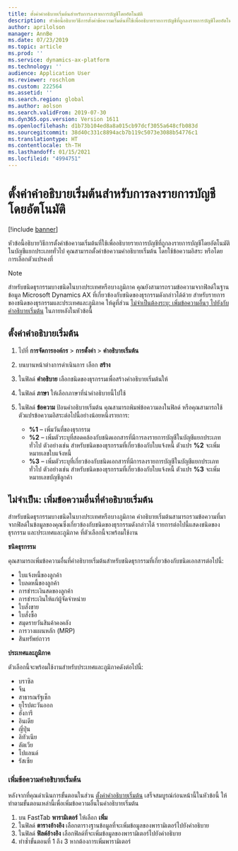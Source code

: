 ```yaml
---
title: ตั้งค่าคำอธิบายเริ่มต้นสำหรับการลงรายการบัญชีโดยอัตโนมัติ
description: หัวข้อนี้อธิบายวิธีการตั้งค่าข้อความเริ่มต้นที่ใช้เพื่ออธิบายรายการบัญชีที่ถูกลงรายการบัญชีโดยอัตโนมัติในบัญชีแยกประเภททั่วไป คุณสามารถตั้งค่าข้อความคำอธิบายเริ่มต้น โดยใช้ข้อความอิสระ หรือโดยการเลือกตัวแปรคงที่
author: aprilolson
manager: AnnBe
ms.date: 07/23/2019
ms.topic: article
ms.prod: ''
ms.service: dynamics-ax-platform
ms.technology: ''
audience: Application User
ms.reviewer: roschlom
ms.custom: 222564
ms.assetid: ''
ms.search.region: global
ms.author: aolson
ms.search.validFrom: 2019-07-30
ms.dyn365.ops.version: Version 1611
ms.openlocfilehash: d1b73b104ed8a8a015cb97dcf3055a648cfb083d
ms.sourcegitcommit: 38d40c331c8894acb7b119c5073e3088b54776c1
ms.translationtype: HT
ms.contentlocale: th-TH
ms.lasthandoff: 01/15/2021
ms.locfileid: "4994751"
---
```

# <a name="set-up-default-descriptions-for-automatic-posting"></a>ตั้งค่าคำอธิบายเริ่มต้นสำหรับการลงรายการบัญชีโดยอัตโนมัติ

[!include [banner](../includes/banner.md)]

หัวข้อนี้อธิบายวิธีการตั้งค่าข้อความเริ่มต้นที่ใช้เพื่ออธิบายรายการบัญชีที่ถูกลงรายการบัญชีโดยอัตโนมัติในบัญชีแยกประเภททั่วไป คุณสามารถตั้งค่าข้อความคำอธิบายเริ่มต้น โดยใช้ข้อความอิสระ หรือโดยการเลือกตัวแปรคงที่

> [!NOTE]
> สำหรับชนิดธุรกรรมบางชนิดในบางประเทศหรือบางภูมิภาค คุณยังสามารถรวมข้อความจากฟิลด์ในฐานข้อมูล Microsoft Dynamics AX ที่เกี่ยวข้องกับชนิดของธุรกรรมดังกล่าวได้ด้วย สำหรับรายการของชนิดของธุรกรรมและประเทศและภูมิภาค ให้ดูที่ส่วน [ไม่จำเป็นต้องระบุ: เพิ่มข้อความอื่นๆ ไปยังกับคำอธิบายเริ่มต้น](#optional-add-other-text-to-default-descriptions) ในภายหลังในหัวข้อนี้

## <a name="set-up-default-descriptions"></a>ตั้งค่าคำอธิบายเริ่มต้น

1. ไปที่ **การจัดการองค์กร** \> **การตั้งค่า** \> **คำอธิบายเริ่มต้น**
2. บนบานหน้าต่างการดำเนินการ เลือก **สร้าง**
3. ในฟิลด์ **คำอธิบาย** เลือกชนิดของธุรกรรมเพื่อสร้างคำอธิบายเริ่มต้นให้
4. ในฟิลด์ **ภาษา** ให้เลือกภาษาที่นำคำอธิบายนี้ไปใช้
5. ในฟิลด์ **ข้อความ** ป้อนคำอธิบายเริ่มต้น คุณสามารถพิมพ์ข้อความลงในฟิลด์ หรือคุณสามารถใช้ตัวแปรข้อความอิสระต่อไปนี้อย่างน้อยหนึ่งรายการ:

    - **%1** – เพิ่มวันที่ของธุรกรรม
    - **%2** – เพิ่มตัวระบุที่สอดคล้องกับชนิดเอกสารที่มีการลงรายการบัญชีในบัญชีแยกประเภททั่วไป ตัวอย่างเช่น สำหรับชนิดของธุรกรรมที่เกี่ยวข้องกับใบแจ้งหนี้ ตัวแปร **%2** จะเพิ่มหมายเลขใบแจ้งหนี้
    - **%3** – เพิ่มตัวระบุที่เกี่ยวข้องกับชนิดเอกสารที่มีการลงรายการบัญชีในบัญชีแยกประเภททั่วไป ตัวอย่างเช่น สำหรับชนิดของธุรกรรมที่เกี่ยวข้องกับใบแจ้งหนี้ ตัวแปร **%3** จะเพิ่มหมายเลขบัญชีลูกค้า

## <a name="optional-add-other-text-to-default-descriptions"></a>ไม่จำเป็น: เพิ่มข้อความอื่นที่คำอธิบายเริ่มต้น

สำหรับชนิดธุรกรรมบางชนิดในบางประเทศหรือบางภูมิภาค คำอธิบายเริ่มต้นสามารถรวมข้อความที่มาจากฟิลด์ในข้อมูลของคุณซึ่งเกี่ยวข้องกับชนิดของธุรกรรมดังกล่าวได้ รายการต่อไปนี้แสดงชนิดของธุรกรรม และประเทศและภูมิภาค ที่ตัวเลือกนี้จะพร้อมใช้งาน

**ชนิดธุรกรรม**

คุณสามารถเพิ่มข้อความอื่นที่คำอธิบายเริ่มต้นสำหรับชนิดธุรกรรมที่เกี่ยวข้องกับชนิดเอกสารต่อไปนี้:

- ใบแจ้งหนี้ของลูกค้า
- ใบลดหนี้ของลูกค้า
- การชำระเงินสดของลูกค้า
- การชำระเงินให้แก่ผู้จัดจำหน่าย
- ใบสั่งขาย
- ใบสั่งซื้อ
- สมุดรายวันสินค้าคงคลัง
- การวางแผนหลัก (MRP)
- สินทรัพย์ถาวร

**ประเทศและภูมิภาค**

ตัวเลือกนี้จะพร้อมใช้งานสำหรับประเทศและภูมิภาคดังต่อไปนี้:

- บราซิล
- จีน
- สาธารณรัฐเช็ก
- ยุโรปตะวันออก
- ฮังการี
- อินเดีย
- ญี่ปุ่น
- ลิทัวเนีย
- ลัตเวีย
- โปแลนด์
- รัสเซีย

### <a name="add-text-to-default-descriptions"></a>เพิ่มข้อความคำอธิบายเริ่มต้น

หลังจากที่คุณดำเนินการขั้นตอนในส่วน [ตั้งค่าคำอธิบายเริ่มต้น](#set-up-default-descriptions) เสร็จสมบูรณ์ก่อนหน้านี้ในหัวข้อนี้ ให้ทำตามขั้นตอนเหล่านี้เพื่อเพิ่มข้อความอื่นในคำอธิบายเริ่มต้น

1. บน FastTab **พารามิเตอร์** ให้เลือก **เพิ่ม**
2. ในฟิลด์ **ตารางอ้างอิง** เลือกตารางฐานข้อมูลที่จะเพิ่มข้อมูลของพารามิเตอร์ไปยังคำอธิบาย
3. ในฟิลด์ **ฟิลด์อ้างอิง** เลือกฟิลด์ที่จะเพิ่มข้อมูลของพารามิเตอร์ไปยังคำอธิบาย
4. ทำซ้ำขั้นตอนที่ 1 ถึง 3 หากต้องการเพิ่มพารามิเตอร์
